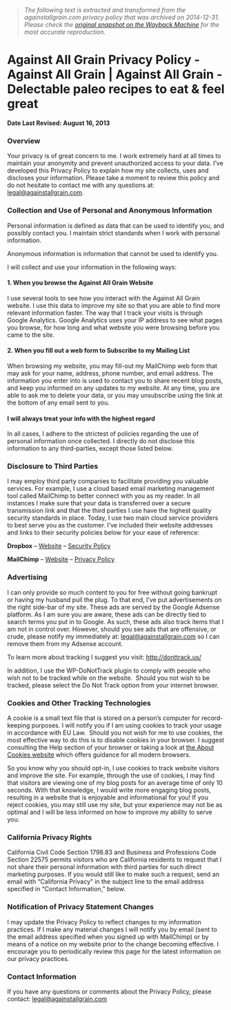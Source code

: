 > *The following text is extracted and transformed from the againstallgrain.com privacy policy that was archived on 2014-12-31. Please check the [original snapshot on the Wayback Machine](https://web.archive.org/web/20141231145827id_/http%3A//againstallgrain.com/privacy-policy) for the most accurate reproduction.*

# Against All Grain Privacy Policy - Against All Grain | Against All Grain - Delectable paleo recipes to eat & feel great

**Date Last Revised: August 16, 2013**

### Overview

Your privacy is of great concern to me. I work extremely hard at all times to maintain your anonymity and prevent unauthorized access to your data. I’ve developed this Privacy Policy to explain how my site collects, uses and discloses your information. Please take a moment to review this policy and do not hesitate to contact me with any questions at: legal@againstallgrain.com.

### Collection and Use of Personal and Anonymous Information

Personal information is defined as data that can be used to identify you, and possibly contact you. I maintain strict standards when I work with personal information.

Anonymous information is information that cannot be used to identify you.

I will collect and use your information in the following ways:

#### 1\. When you browse the Against All Grain Website

I use several tools to see how you interact with the Against All Grain website. I use this data to improve my site so that you are able to find more relevant information faster. The way that I track your visits is through Google Analytics. Google Analytics uses your IP address to see what pages you browse, for how long and what website you were browsing before you came to the site.

#### 2\. When you fill out a web form to Subscribe to my Mailing List

When browsing my website, you may fill-out my MailChimp web form that may ask for your name, address, phone number, and email address. The information you enter into is used to contact you to share recent blog posts, and keep you informed on any updates to my website. At any time, you are able to ask me to delete your data, or you may unsubscribe using the link at the bottom of any email sent to you.

#### I will always treat your info with the highest regard

In all cases, I adhere to the strictest of policies regarding the use of personal information once collected. I directly do not disclose this information to any third-parties, except those listed below.

### Disclosure to Third Parties

I may employ third party companies to facilitate providing you valuable services. For example, I use a cloud based email marketing management tool called MailChimp to better connect with you as my reader. In all instances I make sure that your data is transferred over a secure transmission link and that the third parties I use have the highest quality security standards in place. Today, I use two main cloud service providers to best serve you as the customer. I’ve included their website addresses and links to their security policies below for your ease of reference:

**Dropbox** – [Website](https://dropbox.com/ "Dropbox Website") – [Security Policy](https://www.dropbox.com/privacy#security "Dropbox Security Policy")

**MailChimp** – [Website](https://mailchimp.com/ "MailChimp Website") – [Privacy Policy](https://mailchimp.com/legal/privacy/ "MailChimp Privacy Policy")

### Advertising

I can only provide so much content to you for free without going bankrupt or having my husband pull the plug. To that end, I’ve put advertisements on the right side-bar of my site. These ads are served by the Google Adsense platform. As I am sure you are aware, these ads can be directly tied to search terms you put in to Google. As such, these ads also track items that I am not in control over. However, should you see ads that are offensive, or crude, please notify my immediately at: legal@againstallgrain.com so I can remove them from my Adsense account.

To learn more about tracking I suggest you visit: http://donttrack.us/

In addition, I use the WP-DoNotTrack plugin to comply with people who wish not to be tracked while on the website.  Should you not wish to be tracked, please select the Do Not Track option from your internet browser.

### Cookies and Other Tracking Technologies

A cookie is a small text file that is stored on a person’s computer for record-keeping purposes. I will notify you if I am using cookies to track your usage in accordance with EU Law.  Should you not wish for me to use cookies, the most effective way to do this is to disable cookies in your browser. I suggest consulting the Help section of your browser or taking a look at [the About Cookies website](http://www.aboutcookies.org/) which offers guidance for all modern browsers.

So you know why you should opt-in, I use cookies to track website visitors and improve the site. For example, through the use of cookies, I may find that visitors are viewing one of my blog posts for an average time of only 10 seconds. With that knowledge, I would write more engaging blog posts, resulting in a website that is enjoyable and informational for you! If you reject cookies, you may still use my site, but your experience may not be as optimal and I will be less informed on how to improve my ability to serve you.

### California Privacy Rights

California Civil Code Section 1798.83 and Business and Professions Code Section 22575 permits visitors who are California residents to request that I not share their personal information with third parties for such direct marketing purposes. If you would still like to make such a request, send an email with “California Privacy” in the subject line to the email address specified in “Contact Information,” below.

### Notification of Privacy Statement Changes

I may update the Privacy Policy to reflect changes to my information practices. If I make any material changes I will notify you by email (sent to the email address specified when you signed up with MailChimp) or by means of a notice on my website prior to the change becoming effective. I encourage you to periodically review this page for the latest information on our privacy practices.

### Contact Information

If you have any questions or comments about the Privacy Policy, please contact: legal@againstallgrain.com
